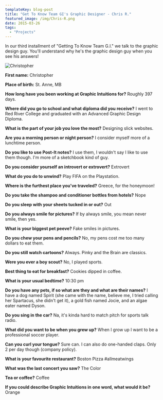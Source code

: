```yaml
---
templateKey: blog-post
title: "Get To Know Team GI's Graphic Designer - Chris R."
featured_image: /img/Chris-R.png
date: 2015-03-26
tags:
  - "Projects"
---
```


In our third installment of "Getting To Know Team G.I." we talk to the graphic design guy. You'll understand why he's the graphic design guy when you see his answers!

![Christopher](/img/Chris-R.png)

**First name:** Christopher

**Place of birth:** St. Anne, MB

**How long have you been working at Graphic Intuitions for?** Roughly 397 days.

**Where did you go to school and what diploma did you receive?**
I went to Red River College and graduated with an Advanced Graphic Design Diploma.

**What is the part of your job you love the most?** Designing slick websites.

**Are you a morning person or night person?** I consider myself more of a lunchtime person.

**Do you like to use Post-It notes?** I use them, I wouldn't say I like to use them though. I'm more of a sketchbook kind of guy.

**Do you consider yourself an introvert or extrovert?** Extrovert

**What do you do to unwind?** Play FIFA on the Playstation.

**Where is the furthest place you've traveled?** Greece, for the honeymoon!

**Do you take the shampoo and conditioner bottles from hotels?** Nope

**Do you sleep with your sheets tucked in or out?** Out

**Do you always smile for pictures?** If by always smile, you mean never smile, then yes.

**What is your biggest pet peeve?** Fake smiles in pictures.

**Do you chew your pens and pencils?** No, my pens cost me too many dollars to eat them.

**Do you still watch cartoons?** Always. Pinky and the Brain are classics.

**Were you ever a boy scout?** No, I played sports.

**Best thing to eat for breakfast?** Cookies dipped in coffee.

**What is your usual bedtime?** 10:30 pm

**Do you have any pets, if so what are they and what are their names?** I have a dog named Spirit (she came with the name, believe me, I tried calling her Spartacus, she didn't get it), a gold fish named Jocie, and an algae eater named Dyson.

**Do you sing in the car?** Na, it's kinda hard to match pitch for sports talk radio.

**What did you want to be when you grew up?** When I grow up I want to be a professional soccer player.

**Can you curl your tongue?** Sure can. I can also do one-handed claps. Only 2 per day though (company policy).

**What is your favourite restaurant?** Boston Pizza #allmeatwings

**What was the last concert you saw?** The Color

**Tea or coffee?** Coffee

**If you could describe Graphic Intuitions in one word, what would it be?** Orange